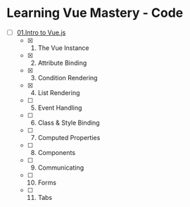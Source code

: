 # Learning Vue Mastery - Code

- [ ] [01.Intro to Vue.js](/markdown-src/01.Intro-to-Vue.js/)
  - [x] 01. The Vue Instance
  - [x] 02. Attribute Binding
  - [x] 03. Condition Rendering
  - [x] 04. List Rendering
  - [ ] 05. Event Handling
  - [ ] 06. Class & Style Binding
  - [ ] 07. Computed Properties
  - [ ] 08. Components
  - [ ] 09. Communicating 
  - [ ] 10. Forms
  - [ ] 11. Tabs
